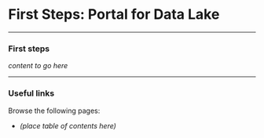 # First Steps: Portal for Data Lake

------------

### First steps

*content to go here*

------------

### Useful links

Browse the following pages:

* *(place table of contents here)*